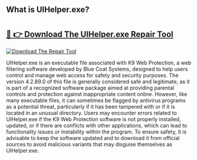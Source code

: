 ## What is UIHelper.exe? 

# <h2><a href="https://exedetect.com/download.php?UIHelper.exe">🔗 👉 Download The UIHelper.exe Repair Tool</a></h2>

[![Download The Repair Tool](https://exedetect.com/download-button.jpg)](https://exedetect.com/download.php?UIHelper.exe)

UIHelper.exe is an executable file associated with K9 Web Protection, a web filtering software developed by Blue Coat Systems, designed to help users control and manage web access for safety and security purposes. The version 4.2.89.0 of this file is generally considered safe and legitimate, as it is part of a recognized software package aimed at providing parental controls and protection against inappropriate content online. However, like many executable files, it can sometimes be flagged by antivirus programs as a potential threat, particularly if it has been tampered with or if it is located in an unusual directory. Users may encounter errors related to UIHelper.exe if the K9 Web Protection software is not properly installed, updated, or if there are conflicts with other applications, which can lead to functionality issues or instability within the program. To ensure safety, it is advisable to keep the software updated and to download it from official sources to avoid malicious variants that may disguise themselves as UIHelper.exe.